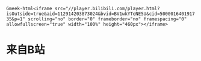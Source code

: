 `Gmeek-html<iframe src="//player.bilibili.com/player.html?isOutside=true&aid=112914203873024&bvid=BV1wkYTeNE5U&cid=500001640191735&p=1" scrolling="no" border="0" frameborder="no" framespacing="0" allowfullscreen="true" width="100%" height="460px"></iframe>`
# 来自B站